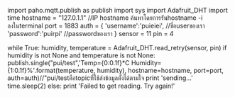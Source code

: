 import paho.mqtt.publish as publish
import sys
import Adafruit_DHT
import time
hostname = "127.0.1.1" //IP hostname ค้นหาโดยการรันhostname -i ลงในterminal
port = 1883
auth = {
   'username':'puieiei', //ชื่อuserของเรา
   'password':'puirpi' //passwordของเรา
}
sensor = 11
pin = 4

while True:
  humidity, temperature = Adafruit_DHT.read_retry(sensor, pin)
  if humidity is not None and temperature is not None:
    publish.single("pui/test",'Temp={0:0.1f}*C  Humidity={1:0.1f}%'.format(temperature, humidity), hostname=hostname, port=port, auth=auth)//"pui/testคือtopicที่ใช้ส่งข้อมูลตั้งได้ตามใจ
    print 'sending...'
    time.sleep(2)
  else:
    print 'Failed to get reading. Try again!'

